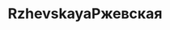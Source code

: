 ---
title: ['Rzhevskaya', 'Ржевская']
fullName: 'ARCHITECTURAL CONCEPT OF RZHEVSKAYA METRO STATION'
categories: [transport, interiors]
designEnd: 2017
referenceLinks: [['Competition website', 'https://2017.design-metro.ru/en']] # TODO: ru - en! with i18n
youtubeLinks: ['https://www.youtube.com/embed/56JydYAEgHY']
mapLinks: ['https://www.google.com/maps/embed?pb=!1m14!1m12!1m3!1d1018.3977564613764!2d37.63442413765732!3d55.79255798615375!2m3!1f0!2f0!3f0!3m2!1i1024!2i768!4f13.1!5e1!3m2!1sru!2sru!4v1527515525055']
connectedProjects: ['Sheremetyevskaya', 'Stromynka', 'Terekhovo', 'Petrovsko-Razumovskoe', 'Nagatinskiy Zaton']
description: ['The project was awarded III place on the International Competition for Development of the Architectural and Artistic Concept of Moscow Metro Stations. The proposal refers to the architecture of the first line of the Moscow metro, viz. Ladovsky. At the same time, we are deeply convinced that such a color solution is the best way to display all the visual advantages of the pylon construction stations. At the station itself, the alternation of red and white colors reveals the spatial correlation of the three cylinders - the tunnels, celebrates the ratio of voids and solid elements in them. In the entrance halls and transition passages the color scheme emphasizes the priority directions of the passengers flow.', 
'Basic finishing materials for the floor and walls are red and white marble with a matte surface. The choice of materials refers not only to Soviet architecture, but also to the modern metro construction practice. White sections of the ceiling at the underground station and passages are executed in plaster and paint. Polished stainless steel is used to design a «jumper» between different elements of the station. Local interventions of this material mark the transition from one zone of the station to another. Along the way up to the street materials change. The ceiling of the escalator gallery is painted in two shades of white - matte and glossy.', 
'In the upper level entrance foyer walls and floor are covered with stone, while the ceiling is carried out differently. Dark sections - red copper panels, light areas - a white lattice «grigliato» with hidden illumination. In the entrance passage area marble on the floor is replaced by granite.',
'The entrance pavilion is completely lined with metal: light grey embossed grey aluminium panels for walls and red copper panels for ceiling.',
'The lower-level spaces are almost completely lit by the reflected light. This solution is quite traditional both for Soviet and current periods of the Moscow Metro construction. The edges of the platforms are provided with the additional linear suspended lighting.',
'Built-in ceiling lamps with a matte diffuser are used in areas with the lowered ceiling, such as passageways from the main station space to the platforms. Vertical torch-like cilindrical lamps are used on the escalators.',
'Grouped linear lighting hidden behind the «grigliato» ceiling is used in the upper-level area (box-office hall and exit).']
---